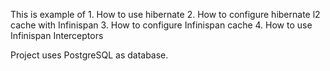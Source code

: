This is example of
     1. How to use hibernate
     2. How to configure hibernate l2 cache with Infinispan
     3. How to configure Infinispan cache
     4. How to use Infinispan Interceptors

Project uses PostgreSQL as database.
